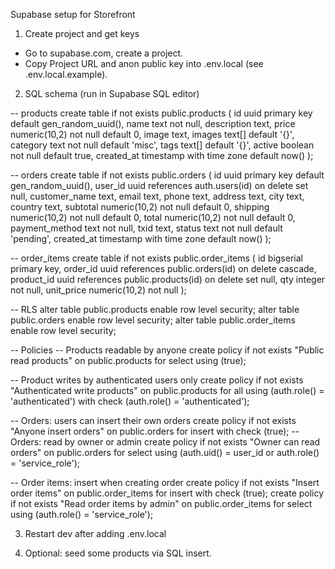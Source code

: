 Supabase setup for Storefront

1) Create project and get keys
- Go to supabase.com, create a project.
- Copy Project URL and anon public key into .env.local (see .env.local.example).

2) SQL schema (run in Supabase SQL editor)

-- products
create table if not exists public.products (
  id uuid primary key default gen_random_uuid(),
  name text not null,
  description text,
  price numeric(10,2) not null default 0,
  image text,
  images text[] default '{}',
  category text not null default 'misc',
  tags text[] default '{}',
  active boolean not null default true,
  created_at timestamp with time zone default now()
);

-- orders
create table if not exists public.orders (
  id uuid primary key default gen_random_uuid(),
  user_id uuid references auth.users(id) on delete set null,
  customer_name text,
  email text,
  phone text,
  address text,
  city text,
  country text,
  subtotal numeric(10,2) not null default 0,
  shipping numeric(10,2) not null default 0,
  total numeric(10,2) not null default 0,
  payment_method text not null,
  txid text,
  status text not null default 'pending',
  created_at timestamp with time zone default now()
);

-- order_items
create table if not exists public.order_items (
  id bigserial primary key,
  order_id uuid references public.orders(id) on delete cascade,
  product_id uuid references public.products(id) on delete set null,
  qty integer not null,
  unit_price numeric(10,2) not null
);

-- RLS
alter table public.products enable row level security;
alter table public.orders enable row level security;
alter table public.order_items enable row level security;

-- Policies
-- Products readable by anyone
create policy if not exists "Public read products" on public.products
for select using (true);

-- Product writes by authenticated users only
create policy if not exists "Authenticated write products" on public.products
for all using (auth.role() = 'authenticated') with check (auth.role() = 'authenticated');

-- Orders: users can insert their own orders
create policy if not exists "Anyone insert orders" on public.orders
for insert with check (true);
-- Orders: read by owner or admin
create policy if not exists "Owner can read orders" on public.orders
for select using (auth.uid() = user_id or auth.role() = 'service_role');

-- Order items: insert when creating order
create policy if not exists "Insert order items" on public.order_items
for insert with check (true);
create policy if not exists "Read order items by admin" on public.order_items
for select using (auth.role() = 'service_role');

3) Restart dev after adding .env.local

4) Optional: seed some products via SQL insert.
